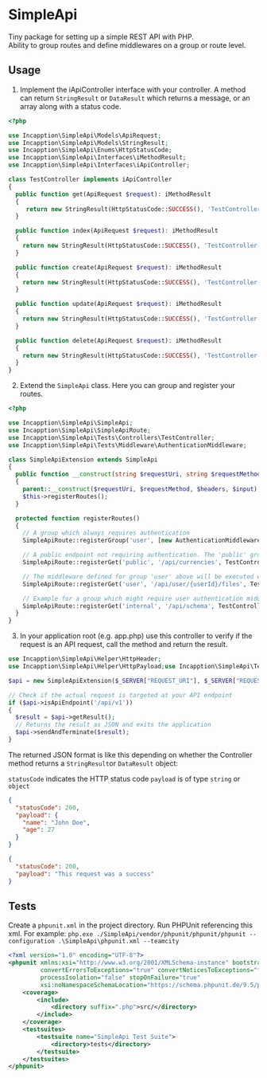 # SimpleApi

Tiny package for setting up a simple REST API with PHP.  
Ability to group routes and define middlewares on a group or route level.

## Usage

1. Implement the iApiController interface with your controller. A method can return `StringResult`
   or `DataResult` which returns a message, or an array along with a status code.

```php
<?php

use Incapption\SimpleApi\Models\ApiRequest;
use Incapption\SimpleApi\Models\StringResult;
use Incapption\SimpleApi\Enums\HttpStatusCode;
use Incapption\SimpleApi\Interfaces\iMethodResult;
use Incapption\SimpleApi\Interfaces\iApiController;

class TestController implements iApiController
{
  public function get(ApiRequest $request): iMethodResult
  {
     return new StringResult(HttpStatusCode::SUCCESS(), 'TestController->get()');
  }

  public function index(ApiRequest $request): iMethodResult
  {
    return new StringResult(HttpStatusCode::SUCCESS(), 'TestController->index()');
  }

  public function create(ApiRequest $request): iMethodResult
  {
    return new StringResult(HttpStatusCode::SUCCESS(), 'TestController->create()');
  }

  public function update(ApiRequest $request): iMethodResult
  {
    return new StringResult(HttpStatusCode::SUCCESS(), 'TestController->update()');
  }

  public function delete(ApiRequest $request): iMethodResult
  {
    return new StringResult(HttpStatusCode::SUCCESS(), 'TestController->delete()');
  }
}
```

2. Extend the `SimpleApi` class. Here you can group and register your routes.

```php
<?php

use Incapption\SimpleApi\SimpleApi;
use Incapption\SimpleApi\SimpleApiRoute;
use Incapption\SimpleApi\Tests\Controllers\TestController;
use Incapption\SimpleApi\Tests\Middleware\AuthenticationMiddleware;

class SimpleApiExtension extends SimpleApi
{
  public function __construct(string $requestUri, string $requestMethod, array $headers = [], array $input = [])
  {
    parent::__construct($requestUri, $requestMethod, $headers, $input);
    $this->registerRoutes();
  }

  protected function registerRoutes()
  {
    // A group which always requires authentication
    SimpleApiRoute::registerGroup('user', [new AuthenticationMiddleware()]);

    // A public endpoint not requiring authentication. The 'public' group is defined without middleware.
    SimpleApiRoute::registerGet('public', '/api/currencies', TestController::class, 'get');

    // The middleware defined for group 'user' above will be executed when calling this route.
    SimpleApiRoute::registerGet('user', '/api/user/{userId}/files', TestController::class, 'get');

    // Example for a group which might require user authentication middleware
    SimpleApiRoute::registerGet('internal', '/api/schema', TestController::class, 'get', [new AuthenticationMiddleware()]);
  }
}
```

3. In your application root (e.g. app.php) use this controller to verify if the request is an API request, call the
   method and return the result.

```php
use Incapption\SimpleApi\Helper\HttpHeader;
use Incapption\SimpleApi\Helper\HttpPayload;use Incapption\SimpleApi\Tests\SimpleApiExtension;

$api = new SimpleApiExtension($_SERVER["REQUEST_URI"], $_SERVER["REQUEST_METHOD"], HttpHeader::getAll(), HttpPayload::getInput());

// Check if the actual request is targeted at your API endpoint
if ($api->isApiEndpoint('/api/v1'))
{
  $result = $api->getResult();
  // Returns the result as JSON and exits the application
  $api->sendAndTerminate($result);
}
```

The returned JSON format is like this depending on whether the Controller method returns a `StringResult`or `DataResult`
object:

`statusCode` indicates the HTTP status code
`payload` is of type `string` or `object`

```json
{
  "statusCode": 200,
  "payload": {
    "name": "John Doe",
    "age": 27
  }
}
```

```json
{
  "statusCode": 200,
  "payload": "This request was a success"
}
```

## Tests

Create a `phpunit.xml` in the project directory. Run PHPUnit referencing this xml. For example:
`php.exe ./SimpleApi/vendor/phpunit/phpunit/phpunit --configuration .\SimpleApi\phpunit.xml --teamcity`

```xml
<?xml version="1.0" encoding="UTF-8"?>
<phpunit xmlns:xsi="http://www.w3.org/2001/XMLSchema-instance" bootstrap="./vendor/autoload.php"
         convertErrorsToExceptions="true" convertNoticesToExceptions="true" convertWarningsToExceptions="true"
         processIsolation="false" stopOnFailure="true"
         xsi:noNamespaceSchemaLocation="https://schema.phpunit.de/9.5/phpunit.xsd">
    <coverage>
        <include>
            <directory suffix=".php">src/</directory>
        </include>
    </coverage>
    <testsuites>
        <testsuite name="SimpleApi Test Suite">
            <directory>tests</directory>
        </testsuite>
    </testsuites>
</phpunit>
```

